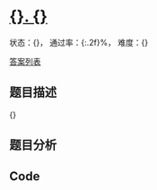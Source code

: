 # [{}. {}]({})

状态：{}， 通过率：{:.2f}%， 难度：{}

[答案列表](Solutions/answer_list.md)

## 题目描述
{}


## 题目分析


## Code

